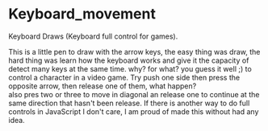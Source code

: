 # Keyboard_movement
Keyboard Draws (Keyboard full control for games).

This is a little pen to draw with the arrow keys, the easy thing was draw, the hard thing was learn how the keyboard works and give it 
the capacity of detect many keys at the same time. why? for what? you guess it well ;) to control a character in a video game.
Try push one side then press the opposite arrow, then release one of them, what happen?  
also pres two or three to move in diagonal an release one to continue at the same direction that  hasn't been release.
If there is another way to do full controls in JavaScript  I don't care, I am proud of made this without had any idea.

